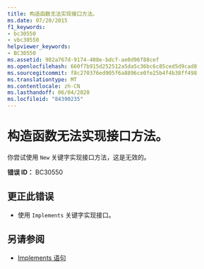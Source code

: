```yaml
---
title: 构造函数无法实现接口方法。
ms.date: 07/20/2015
f1_keywords:
- bc30550
- vbc30550
helpviewer_keywords:
- BC30550
ms.assetid: 982a767d-9174-408e-bdcf-ae0d96f88cef
ms.openlocfilehash: 660f7b915d252512a5da5c36bc6c85ced5d9cad8
ms.sourcegitcommit: f8c270376ed905f6a8896ce0fe25b4f4b38ff498
ms.translationtype: MT
ms.contentlocale: zh-CN
ms.lasthandoff: 06/04/2020
ms.locfileid: "84390235"
---
```

# <a name="constructors-cannot-implement-interface-methods"></a>构造函数无法实现接口方法。
你尝试使用 `New` 关键字实现接口方法，这是无效的。  
  
 **错误 ID：** BC30550  
  
## <a name="to-correct-this-error"></a>更正此错误  
  
- 使用 `Implements` 关键字实现接口。  
  
## <a name="see-also"></a>另请参阅

- [Implements 语句](../language-reference/statements/implements-statement.md)
